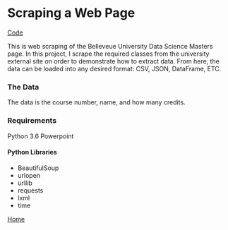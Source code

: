 # Scraping a Web Page

[Code](https://github.com/danjsiegel/Portfolio/tree/master/project%204)

This is web scraping of the Belleveue University Data Science Masters page. In this project, I scrape the required classes from the university external site on order to demonstrate how to extract data. From here, the data can be loaded into any desired format: CSV, JSON, DataFrame, ETC.  

### The Data

The data is the course number, name, and how many credits. 

### Requirements

Python 3.6 
Powerpoint

#### Python Libraries
* BeautifulSoup
* urlopen
* urllib
* requests
* lxml
* time

[Home](https://danjsiegel.github.io/Portfolio/)